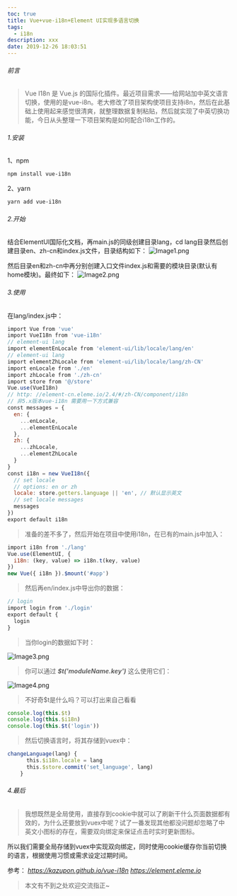 ```yaml
---
toc: true
title: Vue+vue-i18n+Element UI实现多语言切换
tags:
  - i18n
description: xxx
date: 2019-12-26 18:03:51
---
```


###### 前言
>Vue I18n 是 Vue.js 的国际化插件。最近项目需求——给网站加中英文语言切换，使用的是vue-i8n。老大修改了项目架构使项目支持i8n，然后在此基础上使用起来感觉很清爽，就整理数据复制粘贴，然后就实现了中英切换功能，今日从头整理一下项目架构是如何配合i18n工作的。


###### 1.安装

1、npm
```Bash
npm install vue-i18n
```
2、yarn
```bash
yarn add vue-i18n
```
###### 2.开始

<!--more-->
结合ElementUI国际化文档，再main.js的同级创建目录lang，cd lang目录然后创建目录en、zh-cn和index.js文件，目录结构如下：
![Image1.png](Image1.png)

然后目录en和zh-cn中再分别创建入口文件index.js和需要的模块目录(默认有home模块)。最终如下：
![Image2.png](Image2.png)

###### 3.使用
在lang/index.js中：
```js
import Vue from 'vue'
import VueI18n from 'vue-i18n'
// element-ui lang
import elementEnLocale from 'element-ui/lib/locale/lang/en' 
// element-ui lang
import elementZhLocale from 'element-ui/lib/locale/lang/zh-CN' 
import enLocale from './en'
import zhLocale from './zh-cn'
import store from '@/store'
Vue.use(VueI18n)
// http: //element-cn.eleme.io/2.4/#/zh-CN/component/i18n
// 非5.x版本vue-i18n 需要用一下方式兼容
const messages = {
  en: {
    ...enLocale,
    ...elementEnLocale
  },
  zh: {
    ...zhLocale,
    ...elementZhLocale
  }
}
const i18n = new VueI18n({
  // set locale
  // options: en or zh
  locale: store.getters.language || 'en', // 默认显示英文
  // set locale messages
  messages
})
export default i18n
```

>准备的差不多了，然后开始在项目中使用i18n，在已有的main.js中加入：
```js
import i18n from './lang'
Vue.use(ElementUI, {
  i18n: (key, value) => i18n.t(key, value)
})
new Vue({ i18n }).$mount('#app')
```

>然后再en/index.js中导出你的数据：

```js
// login
import login from './login'
export default {
  login
}
```
>当你login的数据如下时：

![Image3.png](Image3.png)
>你可以通过 ***$t('moduleName.key')*** 这么使用它们：

![Image4.png](Image4.png)


>不好奇$t是什么吗？可以打出来自己看看
```js
console.log(this.$t)
console.log(this.$i18n)
console.log(this.$t('login'))
```
>然后切换语言时，将其存储到vuex中：
```js
changeLanguage(lang) {
      this.$i18n.locale = lang
      this.$store.commit('set_language', lang)
    }
```

###### 4.最后
>我想既然是全局使用，直接存到cookie中就可以了刷新干什么页面数据都有效的，为什么还要放到vuex中呢？试了一番发现其他都没问题却忽略了中英文小图标的存在，需要双向绑定来保证点击时实时更新图标。

所以我们需要全局存储到vuex中实现双向绑定，同时使用cookie缓存你当前切换的语言，根据使用习惯或需求设定过期时间。

参考：
*https://kazupon.github.io/vue-i18n
https://element.eleme.io*

>本文有不到之处欢迎交流指正~
